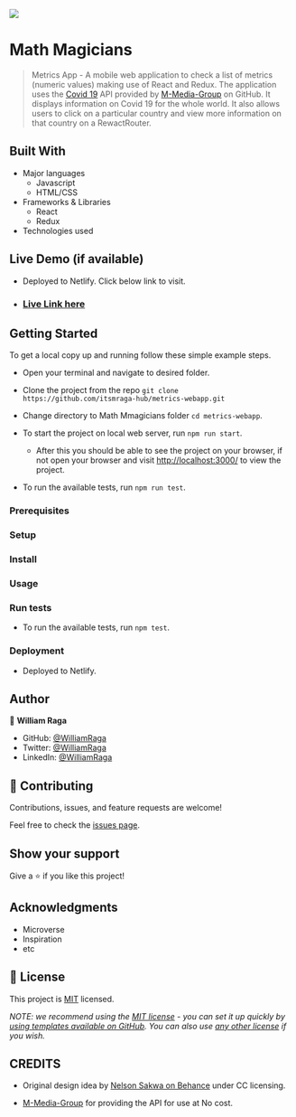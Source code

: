 ![](https://img.shields.io/badge/Microverse-blueviolet)

# Math Magicians

> Metrics App - A mobile web application to check a list of metrics (numeric values) making use of React and Redux.
> The application uses the [Covid 19](https://github.com/M-Media-Group/Covid-19-API) API provided by [M-Media-Group](https://github.com/M-Media-Group) on GitHub. It displays information on Covid 19 for the whole world. It also allows users to click on a particular country and view more information on that country on a RewactRouter.

## Built With

- Major languages
  - Javascript
  - HTML/CSS
- Frameworks & Libraries
  - React
  - Redux
- Technologies used

## Live Demo (if available)

- Deployed to Netlify. Click below link to visit.

- ### [Live Link here](https://fanciful-metrics-webapp.netlify.app/)

## Getting Started

To get a local copy up and running follow these simple example steps.

- Open your terminal and navigate to desired folder.

- Clone the project from the repo `git clone https://github.com/itsmraga-hub/metrics-webapp.git`

- Change directory to Math Mmagicians folder `cd metrics-webapp`.

- To start the project on local web server, run `npm run start`.

  - After this you should be able to see the project on your browser, if not open your browser and visit [http://localhost:3000/](http://localhost:3000/) to view the project.

- To run the available tests, run `npm run test`.

### Prerequisites

### Setup

### Install

### Usage

### Run tests

- To run the available tests, run `npm test`.

### Deployment

- Deployed to Netlify.

## Author

👤 **William Raga**

- GitHub: [@WilliamRaga](https://github.com/itsmraga-hub)
- Twitter: [@WilliamRaga](https://twitter.com/RagaMacharia)
- LinkedIn: [@WilliamRaga](https://linkedin.com/in/itsmraga/)

## 🤝 Contributing

Contributions, issues, and feature requests are welcome!

Feel free to check the [issues page](../../issues/).

## Show your support

Give a ⭐️ if you like this project!

## Acknowledgments

- Microverse
- Inspiration
- etc

## 📝 License

This project is [MIT](./LICENSE) licensed.

_NOTE: we recommend using the [MIT license](https://choosealicense.com/licenses/mit/) - you can set it up quickly by [using templates available on GitHub](https://docs.github.com/en/communities/setting-up-your-project-for-healthy-contributions/adding-a-license-to-a-repository). You can also use [any other license](https://choosealicense.com/licenses/) if you wish._

## CREDITS

- Original design idea by [Nelson Sakwa on Behance](https://www.behance.net/sakwadesignstudio) under CC licensing.

- [M-Media-Group](https://github.com/M-Media-Group) for providing the API for use at No cost.
